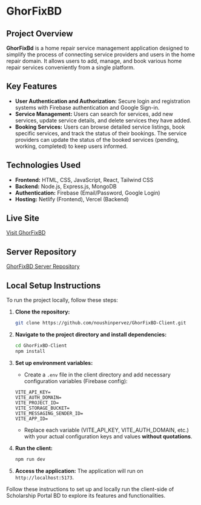 # GhorFixBD

## Project Overview
**GhorFixBd** is a home repair service management application designed to simplify the process of connecting service providers and users in the home repair domain. It allows users to add, manage, and book various home repair services conveniently from a single platform.

## Key Features
- **User Authentication and Authorization:** Secure login and registration systems with Firebase authentication and Google Sign-in.
- **Service Management:** Users can search for services, add new services, update service details, and delete services they have added.
- **Booking Services:** Users can browse detailed service listings, book specific services, and track the status of their bookings. The service providers can update the status of the booked services (pending, working, completed) to keep users informed.

## Technologies Used
- **Frontend:** HTML, CSS, JavaScript, React, Tailwind CSS
- **Backend:** Node.js, Express.js, MongoDB
- **Authentication:** Firebase (Email/Password, Google Login)
- **Hosting:** Netlify (Frontend), Vercel (Backend)

## Live Site
[Visit GhorFixBD](https://ghorfixbd.netlify.app/)

## Server Repository
[GhorFixBD Server Repository](https://github.com/noushinpervez/GhorFixBD-Server)

## Local Setup Instructions
To run the project locally, follow these steps:

1. **Clone the repository:**
    ```sh
    git clone https://github.com/noushinpervez/GhorFixBD-Client.git
    ```

2. **Navigate to the project directory and install dependencies:**
    ```sh
    cd GhorFixBD-Client
    npm install
    ```

3. **Set up environment variables:**
   - Create a `.env` file in the client directory and add necessary configuration variables (Firebase config):
   
   ```plaintext
   VITE_API_KEY=
   VITE_AUTH_DOMAIN=
   VITE_PROJECT_ID=
   VITE_STORAGE_BUCKET=
   VITE_MESSAGING_SENDER_ID=
   VITE_APP_ID=
   ```

   - Replace each variable (VITE_API_KEY, VITE_AUTH_DOMAIN, etc.) with your actual configuration keys and values **without quotations**.

4. **Run the client:**
    ```sh
    npm run dev
    ```

5. **Access the application:**
    The application will run on `http://localhost:5173`.

Follow these instructions to set up and locally run the client-side of Scholarship Portal BD to explore its features and functionalities.